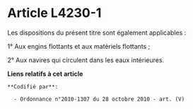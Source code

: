 # Article L4230-1

Les dispositions du présent titre sont également applicables :

1° Aux engins flottants et aux matériels flottants ;

2° Aux navires qui circulent dans les eaux intérieures.

**Liens relatifs à cet article**

	**Codifié par**:

	  - Ordonnance n°2010-1307 du 28 octobre 2010 - art. (V)
